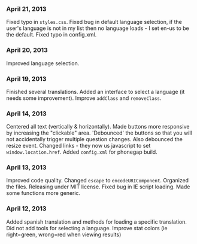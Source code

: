 ### April 21, 2013
Fixed typo in `styles.css`. Fixed bug in default language selection, if
the user's language is not in my list then no language loads - I set en-us
to be the default. Fixed typo in config.xml.

### April 20, 2013
Improved language selection.

### April 19, 2013
Finished several translations. Added an interface to select a language (it
needs some improvement). Improve `addClass` and `removeClass`.

### April 14, 2013
Centered all text (vertically & horizontally). Made buttons more responsive
by increasing the "clickable" area. 'Debounced' the buttons so that you 
will not accidentally trigger multiple question changes. Also debounced
the resize event. Changed links - they now us javascript to set
`window.location.href`. Added `config.xml` for phonegap build.

### April 13, 2013
Improved code quality. Changed `escape` to `encodeURIComponent`. Organized
the files. Releasing under MIT license. Fixed bug in IE script loading. Made
some functions more generic.

### April 12, 2013
Added spanish translation and methods for loading a specific translation.
Did not add tools for selecting a language.
Improve stat colors (ie right=green, wrong=red when viewing results)

